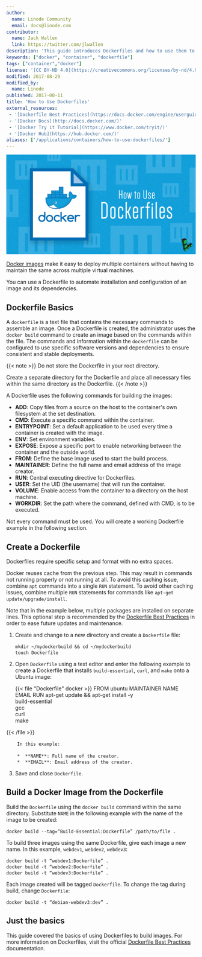 ```yaml
---
author:
  name: Linode Community
  email: docs@linode.com
contributor:
  name: Jack Wallen
  link: https://twitter.com/jlwallen
description: 'This guide introduces Dockerfiles and how to use them to build a Docker Image on your Linode.'
keywords: ["docker", "container", "dockerfile"]
tags: ["container","docker"]
license: '[CC BY-ND 4.0](https://creativecommons.org/licenses/by-nd/4.0)'
modified: 2017-08-29
modified_by:
  name: Linode
published: 2017-08-11
title: 'How to Use Dockerfiles'
external_resources:
 - '[Dockerfile Best Practices](https://docs.docker.com/engine/userguide/eng-image/dockerfile_best-practices)'
 - '[Docker Docs](http://docs.docker.com/)'
 - '[Docker Try it Tutorial](https://www.docker.com/tryit/)'
 - '[Docker Hub](https://hub.docker.com/)'
aliases: ['/applications/containers/how-to-use-dockerfiles/']
---
```


![How to Use Dockerfiles](how-to-use-dockerfiles.png "How to Use Dockerfiles")

[Docker images](/docs/applications/containers/how-to-install-docker-and-pull-images-for-container-deployment#pull-docker-images) make it easy to deploy multiple containers without having to maintain the same across multiple virtual machines.

You can use a Dockerfile to automate installation and configuration of an image and its dependencies.

## Dockerfile Basics

A `dockerfile` is a text file that contains the necessary commands to assemble an image. Once a Dockerfile is created, the administrator uses the `docker build` command to create an image based on the commands within the file. The commands and information within the `dockerfile` can be configured to use specific software versions and dependencies to ensure consistent and stable deployments.

{{< note >}}
Do not store the Dockerfile in your root directory.

Create a separate directory for the Dockerfile and place all necessary files within the same directory as the Dockerfile.
{{< /note >}}

A Dockerfile uses the following commands for building the images:

*  **ADD**: Copy files from a source on the host to the container's own filesystem at the set destination.
*  **CMD**: Execute a specific command within the container.
*  **ENTRYPOINT**: Set a default application to be used every time a container is created with the image.
*  **ENV**: Set environment variables.
*  **EXPOSE**: Expose a specific port to enable networking between the container and the outside world.
*  **FROM**: Define the base image used to start the build process.
*  **MAINTAINER**: Define the full name and email address of the image creator.
*  **RUN**: Central executing directive for Dockerfiles.
*  **USER**: Set the UID (the username) that will run the container.
*  **VOLUME**: Enable access from the container to a directory on the host machine.
*  **WORKDIR**: Set the path where the command, defined with CMD, is to be executed.

Not every command must be used. You will create a working Dockerfile example in the following section.

## Create a Dockerfile

Dockerfiles require specific setup and format with no extra spaces.

Docker reuses cache from the previous step. This may result in commands not running properly or not running at all. To avoid this caching issue, combine `apt` commands into a single `RUN` statement. To avoid other caching issues, combine multiple `RUN` statements for commands like `apt-get update/upgrade/install`.

Note that in the example below, multiple packages are installed on separate lines. This optional step is recommended by the [Dockerfile Best Practices](https://docs.docker.com/engine/userguide/eng-image/dockerfile_best-practices/#sort-multi-line-arguments) in order to ease future updates and maintenance.

1.  Create and change to a new directory and create a `Dockerfile` file:

        mkdir ~/mydockerbuild && cd ~/mydockerbuild
        touch Dockerfile

2.  Open `Dockerfile` using a text editor and enter the following example to create a Dockerfile that installs `build-essential`, `curl`, and `make` onto a Ubuntu image:

    {{< file "Dockerfile" docker >}}
FROM ubuntu
MAINTAINER NAME EMAIL
RUN apt-get update && apt-get install -y \
    build-essential \
    gcc \
    curl \
    make

{{< /file >}}


        In this example:

        *  **NAME**: Full name of the creator.
        *  **EMAIL**: Email address of the creator.

3.  Save and close `Dockerfile`.

## Build a Docker Image from the Dockerfile

Build the `Dockerfile` using the `docker build` command within the same directory. Substitute `NAME` in the following example with the name of the image to be created:

    docker build --tag=“Build-Essential:Dockerfile” /path/to/file .

To build three images using the same Dockerfile, give each image a new name. In this example, `webdev1`, `webdev2`, `webdev3`:

    docker build -t “webdev1:Dockerfile” .
    docker build -t “webdev2:Dockerfile” .
    docker build -t “webdev3:Dockerfile” .

Each image created will be tagged `Dockerfile`. To change the tag during build, change `Dockerfile`:

    docker build -t “debian-webdev3:dev” .

## Just the basics

This guide covered the basics of using Dockerfiles to build images. For more information on Dockerfiles, visit the official [Dockerfile Best Practices](https://docs.docker.com/engine/userguide/eng-image/dockerfile_best-practices/) documentation.
